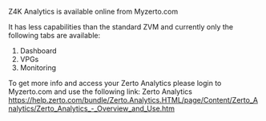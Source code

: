 Z4K Analytics is available online from Myzerto.com

It has less capabilities than the standard ZVM and currently only the following tabs are available:

1. Dashboard
2. VPGs
3. Monitoring

To get more info and access your Zerto Analytics please login to Myzerto.com and use the following link:
Zerto Analytics
https://help.zerto.com/bundle/Zerto.Analytics.HTML/page/Content/Zerto_Analytics/Zerto_Analytics_-_Overview_and_Use.htm
